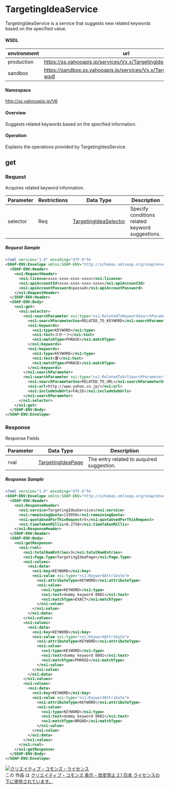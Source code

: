 # TargetingIdeaService
TargetingIdeaService is a service that suggests new related keywords based on the specified value.

#### WSDL
| environment | url |
|---|---|
| production  | https://ss.yahooapis.jp/services/Vx.x/TargetingIdeaService?wsdl|
| sandbox  | https://sandbox.ss.yahooapis.jp/services/Vx.x/TargetingIdeaService?wsdl|

#### Namespace
http://ss.yahooapis.jp/V6

#### Overview
Suggests related keywords based on the specified information.

#### Operation
Explains the operations provided by TargetingIdeaService.

## get
### Request
Acquires related keyword information.

| Parameter | Restrictions | Data Type | Description | 
|---|---|---|---|
| selector | Req | [TargetingIdeaSelector](../data/TargetingIdeaSelector.md) | Specify conditions related keyword suggestions. | 

##### Request Sample
```xml
<?xml version="1.0" encoding="UTF-8"?>
<SOAP-ENV:Envelope xmlns:SOAP-ENV="http://schemas.xmlsoap.org/soap/envelope/" xmlns:ns1="http://ss.yahooapis.jp/V6" xmlns:xsi="http://www.w3.org/2001/XMLSchema-instance">
  <SOAP-ENV:Header>
    <ns1:RequestHeader>
      <ns1:license>xxxx-xxxx-xxxx-xxxx</ns1:license>
      <ns1:apiAccountId>xxxx-xxxx-xxxx-xxxx</ns1:apiAccountId>
      <ns1:apiAccountPassword>passwd</ns1:apiAccountPassword>
    </ns1:RequestHeader>
  </SOAP-ENV:Header>
  <SOAP-ENV:Body>
    <ns1:get>
      <ns1:selector>
        <ns1:searchParameter xsi:type="ns1:RelatedToKeywordSearchParameter">
          <ns1:searchParameterUse>RELATED_TO_KEYWORD</ns1:searchParameterUse>
          <ns1:keywords>
            <ns1:type>KEYWORD</ns1:type>
            <ns1:text>スポーツ</ns1:text>
            <ns1:matchType>PHRASE</ns1:matchType>
          </ns1:keywords>
          <ns1:keywords>
            <ns1:type>KEYWORD</ns1:type>
            <ns1:text>夏</ns1:text>
            <ns1:matchType>PHRASE</ns1:matchType>
          </ns1:keywords>
        </ns1:searchParameter>
        <ns1:searchParameter xsi:type="ns1:RelatedToUrlSearchParameter">
          <ns1:searchParameterUse>RELATED_TO_URL</ns1:searchParameterUse>
          <ns1:url>http://www.yahoo.co.jp/</ns1:url>
          <ns1:includeSubUrls>FALSE</ns1:includeSubUrls>
        </ns1:searchParameter>
      </ns1:selector>
    </ns1:get>
  </SOAP-ENV:Body>
</SOAP-ENV:Envelope>
```

### Response
Response Fields

| Parameter | Data Type | Description | 
|---|---|---|
| rval | [TargetingIdeaPage](../data/TargetingIdeaPage.md) | The entry related to auquired suggestion. | 

##### Response Sample
```xml
<?xml version="1.0" encoding="UTF-8"?>
<SOAP-ENV:Envelope xmlns:SOAP-ENV="http://schemas.xmlsoap.org/soap/envelope/" xmlns:ns1="http://ss.yahooapis.jp/V6" xmlns:xsi="http://www.w3.org/2001/XMLSchema-instance">
  <SOAP-ENV:Header>
    <ns1:ResponseHeader>
      <ns1:service>TargetingIdeaService</ns1:service>
      <ns1:remainingQuota>119950</ns1:remainingQuota>
      <ns1:quotaUsedForThisRequest>5</ns1:quotaUsedForThisRequest>
      <ns1:timeTakenMillis>0.2758</ns1:timeTakenMillis>
    </ns1:ResponseHeader>
  </SOAP-ENV:Header>
  <SOAP-ENV:Body>
    <ns1:getResponse>
      <ns1:rval>
        <ns1:totalNumEntries>3</ns1:totalNumEntries>
        <ns1:Page.Type>TargetingIdeaPage</ns1:Page.Type>
        <ns1:values>
          <ns1:data>
            <ns1:key>KEYWORD</ns1:key>
            <ns1:value xsi:type="ns1:KeywordAttribute">
              <ns1:attributeType>KEYWORD</ns1:attributeType>
              <ns1:value>
                <ns1:type>KEYWORD</ns1:type>
                <ns1:text>dummy keyword 0001</ns1:text>
                <ns1:matchType>EXACT</ns1:matchType>
              </ns1:value>
            </ns1:value>
          </ns1:data>
        </ns1:values>
        <ns1:values>
          <ns1:data>
            <ns1:key>KEYWORD</ns1:key>
            <ns1:value xsi:type="ns1:KeywordAttribute">
              <ns1:attributeType>KEYWORD</ns1:attributeType>
              <ns1:value>
                <ns1:type>KEYWORD</ns1:type>
                <ns1:text>dummy keyword 0001</ns1:text>
                <ns1:matchType>PHRASE</ns1:matchType>
              </ns1:value>
            </ns1:value>
          </ns1:data>
        </ns1:values>
        <ns1:values>
          <ns1:data>
            <ns1:key>KEYWORD</ns1:key>
            <ns1:value xsi:type="ns1:KeywordAttribute">
              <ns1:attributeType>KEYWORD</ns1:attributeType>
              <ns1:value>
                <ns1:type>KEYWORD</ns1:type>
                <ns1:text>dummy keyword 0001</ns1:text>
                <ns1:matchType>BROAD</ns1:matchType>
              </ns1:value>
            </ns1:value>
          </ns1:data>
        </ns1:values>
      </ns1:rval>
    </ns1:getResponse>
  </SOAP-ENV:Body>
</SOAP-ENV:Envelope>
```

<a rel="license" href="http://creativecommons.org/licenses/by-nd/2.1/jp/"><img alt="クリエイティブ・コモンズ・ライセンス" style="border-width:0" src="https://i.creativecommons.org/l/by-nd/2.1/jp/88x31.png" /></a><br />この 作品 は <a rel="license" href="http://creativecommons.org/licenses/by-nd/2.1/jp/">クリエイティブ・コモンズ 表示 - 改変禁止 2.1 日本 ライセンスの下に提供されています。</a>
